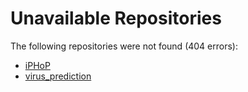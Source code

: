# Unavailable Repositories

The following repositories were not found (404 errors):

- [iPHoP](https://github.com/RasmussenLab/iPHoP)
- [virus_prediction](https://github.com/rujinlong/virus_prediction)
